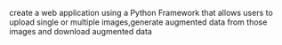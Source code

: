create a web application using a Python Framework that allows users to upload single or multiple images,generate augmented data from those images and download augmented data
